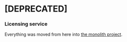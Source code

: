 # [DEPRECATED]

### Licensing service

Everything was moved from here into [the monolith project](https://github.com/appifyhub/monolith).
